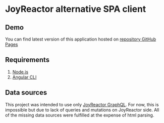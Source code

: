 # JoyReactor alternative SPA client

## Demo

You can find latest version of this application hosted on [repository GitHub Pages](https://illja96.github.io/joyreactor)

## Requirements

1. [Node.js](https://nodejs.org)
2. [Angular CLI](https://angular.io)

## Data sources

This project was intended to use only [JoyReactor GraphQL](https://api.joyreactor.cc/graphql-playground).
For now, this is impossible but due to lack of queries and mutations on JoyReactor side.
All of the missing data sources were fulfilled at the expense of html parsing.